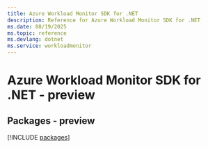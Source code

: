 ```yaml
---
title: Azure Workload Monitor SDK for .NET
description: Reference for Azure Workload Monitor SDK for .NET
ms.date: 08/19/2025
ms.topic: reference
ms.devlang: dotnet
ms.service: workloadmonitor
---
```

# Azure Workload Monitor SDK for .NET - preview
## Packages - preview
[!INCLUDE [packages](workload-monitor-index.md)]
